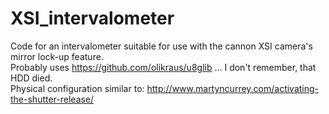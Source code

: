 # XSI_intervalometer
Code for an intervalometer suitable for use with the cannon XSI camera's mirror lock-up feature.<br />
Probably uses https://github.com/olikraus/u8glib ... I don't remember, that HDD died.<br />
Physical configuration similar to: http://www.martyncurrey.com/activating-the-shutter-release/
